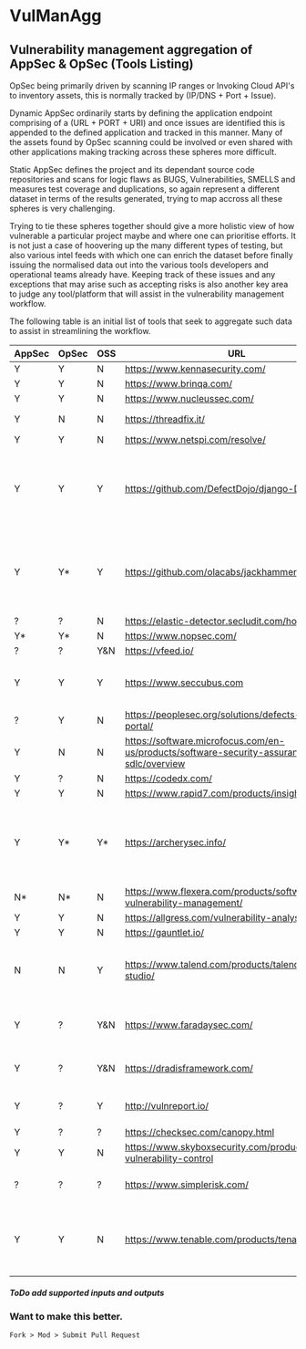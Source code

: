 # VulManAgg
## Vulnerability management aggregation of AppSec &amp; OpSec (Tools Listing)

OpSec being primarily driven by scanning IP ranges or Invoking Cloud API's to inventory assets, this is normally tracked by (IP/DNS + Port + Issue).

Dynamic AppSec ordinarily starts by defining the application endpoint comprising of a (URL + PORT + URI) and once issues are identified this is appended to the defined application and tracked in this manner. Many of the assets found by OpSec scanning could be involved or even shared with other applications making tracking across these spheres more difficult.

Static AppSec defines the project and its dependant source code repositories and scans for logic flaws as BUGS, Vulnerabilities, SMELLS and measures test coverage and duplications, so again represent a different dataset in terms of the results generated, trying to map accross all these spheres is very challenging.

Trying to tie these spheres together should give a more holistic view of how vulnerable a particular project maybe and where one can prioritise efforts. It is not just a case of hoovering up the many different types of testing, but also various intel feeds with which one can enrich the dataset before finally issuing the normalised data out into the various tools developers and operational teams already have. Keeping track of these issues and any exceptions that may arise such as accepting risks is also another key area to judge any tool/platform that will assist in the vulnerability management workflow.

The following table is an initial list of tools that seek to aggregate such data to assist in streamlining the workflow.

|AppSec|OpSec|OSS|URL|Notes|
|---|---|---|---------------------------|--|
| Y | Y | N | https://www.kennasecurity.com/ |
| Y | Y | N | https://www.brinqa.com/ |
| Y | Y | N | https://www.nucleussec.com/ | 
|Y | N | N | https://threadfix.it/ | No longer OSS |
| Y | Y | N | https://www.netspi.com/resolve/ |
| Y | Y | Y | https://github.com/DefectDojo/django-DefectDojo | Looks the Biz but cannot import, '0 findings were processed' | 
| Y | Y*| Y | https://github.com/olacabs/jackhammer | Online demo has no import, cannot build any version locally |
| ? | ? | N | https://elastic-detector.secludit.com/home/sign_in |
| Y* | Y* | N | https://www.nopsec.com/ |
| ? | ? | Y&N | https://vfeed.io/ |
| Y | Y | Y | https://www.seccubus.com | * Not a tool to consolidate scan data |
| ? | Y | N | https://peoplesec.org/solutions/defects-analytics-portal/ |
| Y | N | N | https://software.microfocus.com/en-us/products/software-security-assurance-sdlc/overview |
| Y | ? | N | https://codedx.com/ |
| Y | Y | N | https://www.rapid7.com/products/insightvm/ |
| Y | Y* | Y* | https://archerysec.info/ | Lack of import options, seems oriented to built in tools |
| N* | N* | N | https://www.flexera.com/products/software-vulnerability-management/ |
| Y | Y | N | https://allgress.com/vulnerability-analysis |
| Y | Y | N | https://gauntlet.io/ |
| N | N | Y | https://www.talend.com/products/talend-open-studio/ | Can map and normalise many datasets |
| Y | ? | Y&N | https://www.faradaysec.com/ | CE edition heavily stripped back |
| Y | ? | Y&N | https://dradisframework.com/ | pentest & owasp oriented |
| Y | ? | Y | http://vulnreport.io/ | pentest & owasp oriented |
| Y | ? | ? | https://checksec.com/canopy.html |
| Y | Y | N | https://www.skyboxsecurity.com/products/skybox-vulnerability-control |
| ? | ? | ? | https://www.simplerisk.com/ | orientated towards risk audits |
| Y | Y | N | https://www.tenable.com/products/tenable-lumin | they plan to pull in 3rd party scan data one to watch |

#####  ToDo add supported inputs and outputs

### Want to make this better.
```Fork > Mod > Submit Pull Request ```
